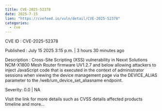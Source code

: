 ```yaml
--- 
title: CVE-2025-52378
date: 2025-7-15
lien: "https://cvefeed.io/vuln/detail/CVE-2025-52378"
categories:
  - cve
---
```


CVE ID : CVE-2025-52378

Published :  July 15
2025
3:15 p.m. | 3 hours
30 minutes ago

Description : Cross-Site Scripting (XSS) vulnerability in Nexxt Solutions NCM-X1800 Mesh Router firmware UV1.2.7 and below allowing attackers to inject JavaScript code that is executed in the context of administrator sessions when viewing the device management page via the DEVICE_ALIAS parameter to the /web/um_device_set_aliasname endpoint.

Severity: 0.0 | NA

Visit the link for more details
such as CVSS details
affected products
timeline
and more...
